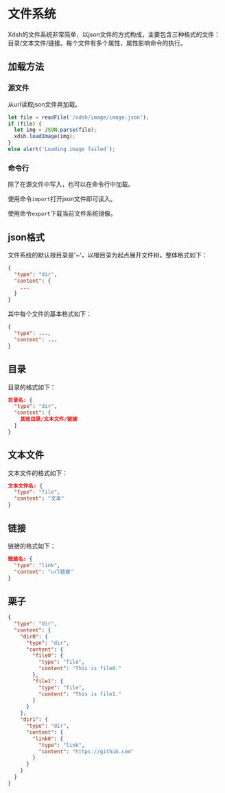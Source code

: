 # 文件系统

Xdsh的文件系统非常简单，以json文件的方式构成，主要包含三种格式的文件：目录/文本文件/链接。每个文件有多个属性，属性影响命令的执行。

## 加载方法

### 源文件

从url读取json文件并加载。

```javascript
let file = readFile('/xdsh/image/image.json');
if (file) {
  let img = JSON.parse(file);
  xdsh.loadImage(img);
}
else alert('Loading image failed');
```

### 命令行

除了在源文件中写入，也可以在命令行中加载。

使用命令`import`打开json文件即可读入。

使用命令`export`下载当前文件系统镜像。

## json格式

文件系统的默认根目录是'~'，以根目录为起点展开文件树。整体格式如下：

```json
{
  "type": "dir",
  "content": {
    ...
  }
}
```

其中每个文件的基本格式如下：

```json
{
  "type": ...,
  "content": ...
}
```

## 目录

目录的格式如下：

```json
目录名: {
  "type": "dir",
  "content": {
    其他目录/文本文件/链接
  }
}
```

## 文本文件

文本文件的格式如下：

```json
文本文件名: {
  "type": "file",
  "content": "文本"
}
```

## 链接

链接的格式如下：

```json
链接名: {
  "type": "link",
  "content": "url链接"
}
```

## 栗子

```json
{
  "type": "dir",
  "content": {
    "dir0": {
      "type": "dir",
      "content": {
        "file0": {
          "type": "file",
          "content": "This is file0."
        },
        "file1": {
          "type": "file",
          "content": "This is file1."
        }
      }
    },
    "dir1": {
      "type": "dir",
      "content": {
        "link0": {
          "type": "link",
          "content": "https://github.com"
        }
      }
    }
  }
}
```